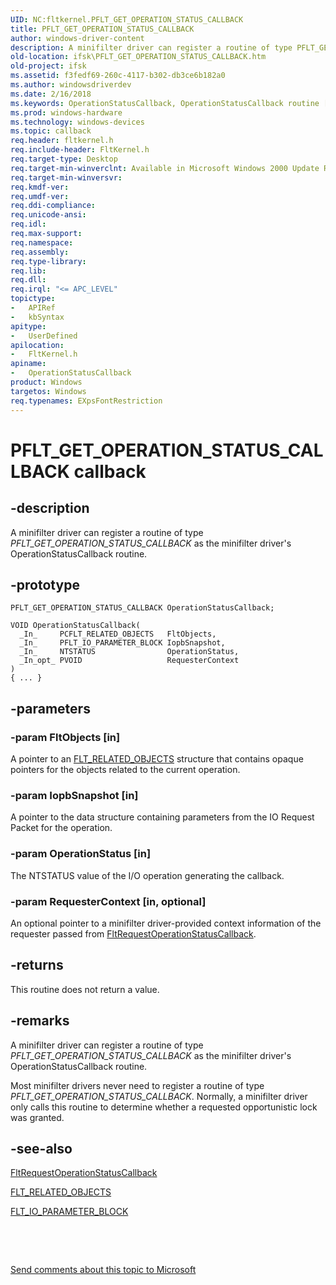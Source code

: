 ```yaml
---
UID: NC:fltkernel.PFLT_GET_OPERATION_STATUS_CALLBACK
title: PFLT_GET_OPERATION_STATUS_CALLBACK
author: windows-driver-content
description: A minifilter driver can register a routine of type PFLT_GET_OPERATION_STATUS_CALLBACK as the minifilter driver's OperationStatusCallback routine.
old-location: ifsk\PFLT_GET_OPERATION_STATUS_CALLBACK.htm
old-project: ifsk
ms.assetid: f3fedf69-260c-4117-b302-db3ce6b182a0
ms.author: windowsdriverdev
ms.date: 2/16/2018
ms.keywords: OperationStatusCallback, OperationStatusCallback routine [Installable File System Drivers], PFLT_GET_OPERATION_STATUS_CALLBACK, fltkernel/OperationStatusCallback, ifsk.PFLT_GET_OPERATION_STATUS_CALLBACK
ms.prod: windows-hardware
ms.technology: windows-devices
ms.topic: callback
req.header: fltkernel.h
req.include-header: FltKernel.h
req.target-type: Desktop
req.target-min-winverclnt: Available in Microsoft Windows 2000 Update Rollup 1 for SP4, Windows XP SP2, Windows Server 2003 SP1, and later operating systems. Not available in Windows 2000 SP4 and earlier operating systems.
req.target-min-winversvr: 
req.kmdf-ver: 
req.umdf-ver: 
req.ddi-compliance: 
req.unicode-ansi: 
req.idl: 
req.max-support: 
req.namespace: 
req.assembly: 
req.type-library: 
req.lib: 
req.dll: 
req.irql: "<= APC_LEVEL"
topictype:
-	APIRef
-	kbSyntax
apitype:
-	UserDefined
apilocation:
-	FltKernel.h
apiname:
-	OperationStatusCallback
product: Windows
targetos: Windows
req.typenames: EXpsFontRestriction
---
```


# PFLT_GET_OPERATION_STATUS_CALLBACK callback


## -description


A minifilter driver can register a routine of type <i>PFLT_GET_OPERATION_STATUS_CALLBACK</i> as the minifilter driver's OperationStatusCallback routine.




## -prototype


````
PFLT_GET_OPERATION_STATUS_CALLBACK OperationStatusCallback;

VOID OperationStatusCallback(
  _In_     PCFLT_RELATED_OBJECTS   FltObjects,
  _In_     PFLT_IO_PARAMETER_BLOCK IopbSnapshot,
  _In_     NTSTATUS                OperationStatus,
  _In_opt_ PVOID                   RequesterContext
)
{ ... }
````


## -parameters




### -param FltObjects [in]

A pointer to an <a href="..\fltkernel\ns-fltkernel-_flt_related_objects.md">FLT_RELATED_OBJECTS</a> structure that contains opaque pointers for the objects related to the current operation.


### -param IopbSnapshot [in]

A pointer to the data structure containing parameters from the IO Request Packet for the operation. 


### -param OperationStatus [in]

The NTSTATUS value of the I/O operation generating the callback. 


### -param RequesterContext [in, optional]

An optional pointer to a minifilter driver-provided context information of the requester passed from <a href="..\fltkernel\nf-fltkernel-fltrequestoperationstatuscallback.md">FltRequestOperationStatusCallback</a>. 


## -returns



This routine does not return a value.




## -remarks



A minifilter driver can register a routine of type <i>PFLT_GET_OPERATION_STATUS_CALLBACK</i> as the minifilter driver's OperationStatusCallback routine. 



Most minifilter drivers never need to register a routine of type <i>PFLT_GET_OPERATION_STATUS_CALLBACK</i>. Normally, a minifilter driver only calls this routine to determine whether a requested opportunistic lock was granted. 





## -see-also

<a href="..\fltkernel\nf-fltkernel-fltrequestoperationstatuscallback.md">FltRequestOperationStatusCallback</a>



<a href="..\fltkernel\ns-fltkernel-_flt_related_objects.md">FLT_RELATED_OBJECTS</a>



<a href="..\fltkernel\ns-fltkernel-_flt_io_parameter_block.md">FLT_IO_PARAMETER_BLOCK</a>



 

 

<a href="mailto:wsddocfb@microsoft.com?subject=Documentation%20feedback [ifsk\ifsk]:%20PFLT_GET_OPERATION_STATUS_CALLBACK routine%20 RELEASE:%20(2/16/2018)&amp;body=%0A%0APRIVACY STATEMENT%0A%0AWe use your feedback to improve the documentation. We don't use your email address for any other purpose, and we'll remove your email address from our system after the issue that you're reporting is fixed. While we're working to fix this issue, we might send you an email message to ask for more info. Later, we might also send you an email message to let you know that we've addressed your feedback.%0A%0AFor more info about Microsoft's privacy policy, see http://privacy.microsoft.com/en-us/default.aspx." title="Send comments about this topic to Microsoft">Send comments about this topic to Microsoft</a>

